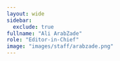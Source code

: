 ```yaml
---
layout: wide
sidebar:
  exclude: true
fullname: "Ali ArabZade"
role: "Editor-in-Chief"
image: "images/staff/arabzade.png"
---
```

